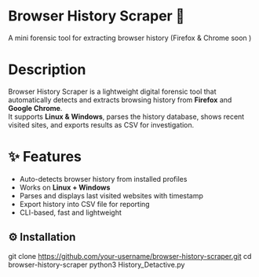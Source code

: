# Browser History Scraper 🔎
A mini forensic tool for extracting browser history (Firefox & Chrome soon )

# Description 
Browser History Scraper is a lightweight digital forensic tool that automatically detects and extracts browsing history 
from **Firefox** and **Google Chrome**.  
It supports **Linux & Windows**, parses the history database, shows recent visited sites, and exports results as CSV for investigation.

# ✨ Features
- Auto-detects browser history from installed profiles
- Works on **Linux + Windows**
- Parses and displays last visited websites with timestamp
- Export history into CSV file for reporting
- CLI-based, fast and lightweight

## ⚙️ Installation

git clone https://github.com/your-username/browser-history-scraper.git
cd browser-history-scraper
python3 History_Detactive.py
